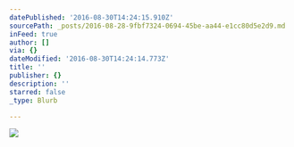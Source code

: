 ```yaml
---
datePublished: '2016-08-30T14:24:15.910Z'
sourcePath: _posts/2016-08-28-9fbf7324-0694-45be-aa44-e1cc80d5e2d9.md
inFeed: true
author: []
via: {}
dateModified: '2016-08-30T14:24:14.773Z'
title: ''
publisher: {}
description: ''
starred: false
_type: Blurb

---
```

![](https://the-grid-user-content.s3-us-west-2.amazonaws.com/7120aad5-6522-46ec-a40d-ae6861f0a2a0.jpg)